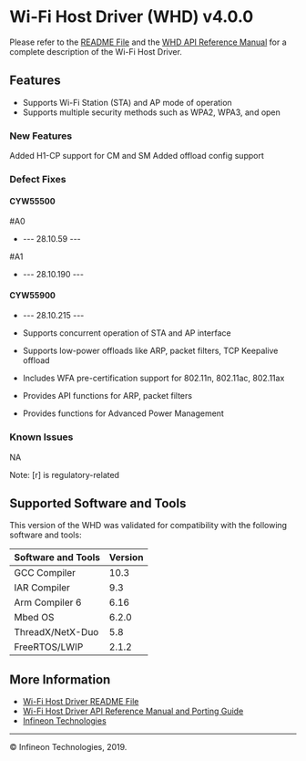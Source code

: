 # Wi-Fi Host Driver (WHD)  v4.0.0
Please refer to the [README File](./README.md) and the [WHD API Reference Manual](https://infineon.github.io/wifi-host-driver/html/index.html) for a complete description of the Wi-Fi Host Driver.

## Features
* Supports Wi-Fi Station (STA) and AP mode of operation
* Supports multiple security methods such as WPA2, WPA3, and open

### New Features
Added H1-CP support for CM and SM
Added offload config support


### Defect Fixes

#### CYW55500
#A0
* --- 28.10.59 ---

#A1
* --- 28.10.190 ---


#### CYW55900
* --- 28.10.215 ---

* Supports concurrent operation of STA and AP interface
* Supports low-power offloads like ARP, packet filters, TCP Keepalive offload
* Includes WFA pre-certification support for 802.11n, 802.11ac, 802.11ax
* Provides API functions for ARP, packet filters
* Provides functions for Advanced Power Management

### Known Issues
NA

Note: [r] is regulatory-related

## Supported Software and Tools
This version of the WHD was validated for compatibility with the following software and tools:

| Software and Tools                                      | Version      |
| :---                                                    | :----        |
| GCC Compiler                                            | 10.3         |
| IAR Compiler                                            | 9.3          |
| Arm Compiler 6                                          | 6.16         |
| Mbed OS                                                 | 6.2.0        |
| ThreadX/NetX-Duo                                        | 5.8          |
| FreeRTOS/LWIP                                           | 2.1.2        |


## More Information
* [Wi-Fi Host Driver README File](./README.md)
* [Wi-Fi Host Driver API Reference Manual and Porting Guide](https://infineon.github.io/wifi-host-driver/html/index.html)
* [Infineon Technologies](http://www.infineon.com)

---
© Infineon Technologies, 2019.
